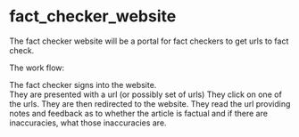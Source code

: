 # fact_checker_website

The fact checker website will be a portal for fact checkers to get urls to fact check.  

The work flow:

The fact checker signs into the website.  
They are presented with a url (or possibly set of urls)
They click on one of the urls.
They are then redirected to the website.
They read the url providing notes and feedback as to whether the article is 
factual and if there are inaccuracies, what those inaccuracies are.



